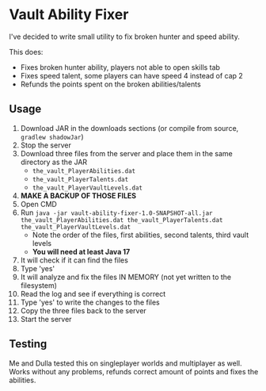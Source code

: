 # Vault Ability Fixer

I've decided to write small utility to fix broken hunter and speed ability.

This does:
- Fixes broken hunter ability, players not able to open skills tab
- Fixes speed talent, some players can have speed 4 instead of cap 2
- Refunds the points spent on the broken abilities/talents

## Usage
1. Download JAR in the downloads sections (or compile from source, `gradlew shadowJar`)
2. Stop the server
3. Download three files from the server and place them in the same directory as the JAR
    - `the_vault_PlayerAbilities.dat`
    - `the_vault_PlayerTalents.dat`
    - `the_vault_PlayerVaultLevels.dat`
4. **MAKE A BACKUP OF THOSE FILES**
5. Open CMD
6. Run `java -jar vault-ability-fixer-1.0-SNAPSHOT-all.jar the_vault_PlayerAbilities.dat the_vault_PlayerTalents.dat the_vault_PlayerVaultLevels.dat`
    - Note the order of the files, first abilities, second talents, third vault levels
    - **You will need at least Java 17**
7. It will check if it can find the files
8. Type 'yes'
9. It will analyze and fix the files IN MEMORY (not yet written to the filesystem)
10. Read the log and see if everything is correct
11. Type 'yes' to write the changes to the files
12. Copy the three files back to the server
13. Start the server

## Testing

Me and Dulla tested this on singleplayer worlds and multiplayer as well. Works without any problems, refunds correct amount of points and fixes the abilities.